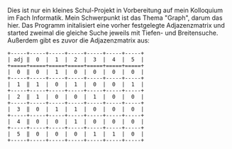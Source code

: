 Dies ist nur ein kleines Schul-Projekt in Vorbereitung auf mein Kolloquium im Fach Informatik.
Mein Schwerpunkt ist das Thema "Graph", darum das hier.
Das Programm initalisiert eine vorher festgelegte Adjazenzmatrix
und started zweimal die gleiche Suche jeweils mit Tiefen- und Breitensuche.
Außerdem gibt es zuvor die Adjazenzmatrix aus:

```
+-----+-----+-----+-----+-----+-----+-----+
| adj ‖  0  |  1  |  2  |  3  |  4  |  5  |
+=====+=====+=====+=====+=====+=====+=====+
|  0  ‖  0  |  1  |  0  |  0  |  0  |  0  |
+-----+-----+-----+-----+-----+-----+-----+
|  1  ‖  1  |  0  |  1  |  0  |  0  |  1  |
+-----+-----+-----+-----+-----+-----+-----+
|  2  ‖  1  |  0  |  0  |  1  |  0  |  0  |
+-----+-----+-----+-----+-----+-----+-----+
|  3  ‖  0  |  1  |  1  |  0  |  0  |  0  |
+-----+-----+-----+-----+-----+-----+-----+
|  4  ‖  0  |  0  |  1  |  0  |  0  |  0  |
+-----+-----+-----+-----+-----+-----+-----+
|  5  ‖  0  |  0  |  0  |  1  |  1  |  0  |
+-----+-----+-----+-----+-----+-----+-----+
```

